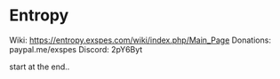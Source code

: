 # Entropy

Wiki: https://entropy.exspes.com/wiki/index.php/Main_Page
Donations: paypal.me/exspes
Discord: 2pY6Byt

start at the end..